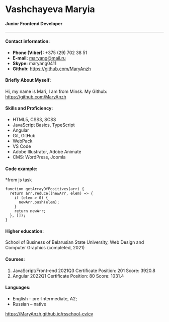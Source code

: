 # Vashchayeva Maryia
#### Junior Frontend Developer
____


#### Contact information:

- **Phone (Viber):** +375 (29) 702 38 51
- **E-mail:** maryang@mail.ru
- **Skype:** maryang0411
- **Github:**  https://github.com/MaryAnzh

#### Briefly About Myself:
Hi, my name is Mari, I am from Minsk. 
My Github: https://github.com/MaryAnzh

#### Skills and Proficiency:
- HTML5, CSS3, SCSS
- JavaScript Basics, TypeScript
- Angular
- Git, GitHub
- WebPack
- VS Code
- Adobe Illustrator, Adobe Animate
- CMS: WordPress, Joomla

#### Code example:

*from js task

```
function getArrayOfPositives(arr) {
  return arr.reduce((newArr, elem) => {
    if (elem > 0) {
      newArr.push(elem);
    }
    return newArr;
  }, []);
}

```

#### Higher education:
School of Business of Belarusian State University,
Web Design and Computer Graphics (completed, 2021)

#### Courses:
1. JavaScript/Front-end 2021Q3 Certificate Position: 201 Score: 3920.8 
2. Angular 2022Q1 Certificate Position: 80 Score: 1031.4

#### Languages:
- English – pre-Intermediate, A2;
- Russian – native

https://MaryAnzh.github.io/rsschool-cv/cv
